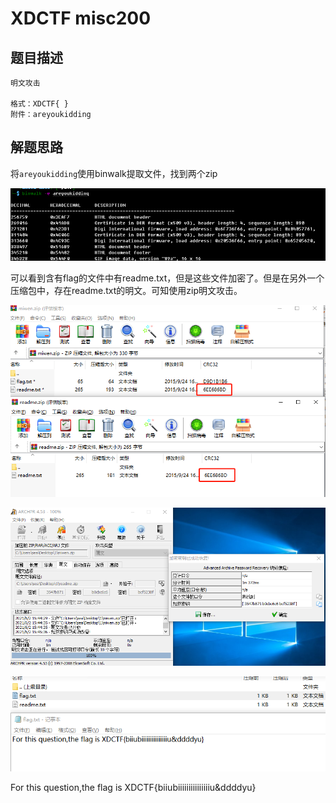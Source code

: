 # XDCTF misc200

## 题目描述
```
明文攻击

格式：XDCTF{ }
附件：areyoukidding
```

## 解题思路

将`areyoukidding`使用binwalk提取文件，找到两个zip

![](images/ctf-2021-06-02-15-39-39.png)

可以看到含有flag的文件中有readme.txt，但是这些文件加密了。但是在另外一个压缩包中，存在readme.txt的明文。可知使用zip明文攻击。

![](images/ctf-2021-06-02-15-38-54.png)

![](images/ctf-2021-06-02-15-50-12.png)

![](images/ctf-2021-06-02-15-51-18.png)

For this question,the flag is XDCTF{biiubiiiiiiiiiiiiiiiu&ddddyu}